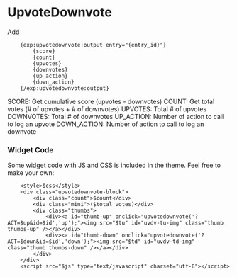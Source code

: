 # UpvoteDownvote

Add

        {exp:upvotedownvote:output entry="{entry_id}"}
            {score}
            {count}
            {upvotes}
            {downvotes}
            {up_action}
            {down_action}
        {/exp:upvotedownvote:output}

SCORE: Get cumulative score (upvotes - downvotes)
COUNT: Get total votes (# of upvotes + # of downvotes)
UPVOTES: Total # of upvotes
DOWNVOTES: Total # of downvotes
UP_ACTION: Number of action to call to log an upvote
DOWN_ACTION: Number of action to call to log an downvote

### Widget Code

Some widget code with JS and CSS is included in the theme. Feel free to make your own:

        <style>$css</style>
        <div class="upvotedownvote-block">
            <div class="count">$count</div>
            <div class="mini">($total votes)</div>
            <div class="thumbs">
                <div><a id="thumb-up" onclick="upvotedownvote('?ACT=$up&id=$id','up');"><img src="$tu" id="uvdv-tu-img" class="thumb thumbs-up" /></a></div>
                <div><a id="thumb-down" onclick="upvotedownvote('?ACT=$down&id=$id','down');"><img src="$td" id="uvdv-td-img" class="thumb thumbs-down" /></a></div>
            </div>
        </div>
        <script src="$js" type="text/javascript" charset="utf-8"></script>